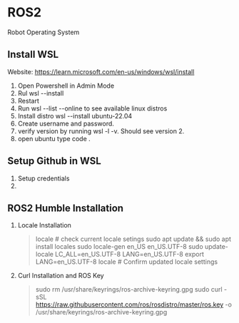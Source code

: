 # ROS2
Robot Operating System
## Install WSL
Website: https://learn.microsoft.com/en-us/windows/wsl/install
1. Open Powershell in Admin Mode
2. Rul wsl --install
3. Restart
4. Run wsl --list --online to see available linux distros
5. Install distro wsl --install ubuntu-22.04
6. Create username and password.
7. verify version by running wsl -l -v. Should see version 2.
8. open ubuntu type code .

## Setup Github in WSL
1. Setup credentials
2. 
   
## ROS2 Humble Installation
1. Locale Installation
   > locale # check current locale setings
   > sudo apt update && sudo apt install locales
   > sudo locale-gen en_US en_US.UTF-8
   > sudo update-locale LC_ALL=en_US.UTF-8 LANG=en_US.UTF-8
   > export LANG=en_US.UTF-8
   > locale # Confirm updated locale settings
3. Curl Installation and ROS Key
   > sudo rm /usr/share/keyrings/ros-archive-keyring.gpg
   > sudo curl -sSL https://raw.githubusercontent.com/ros/rosdistro/master/ros.key -o /usr/share/keyrings/ros-archive-keyring.gpg
